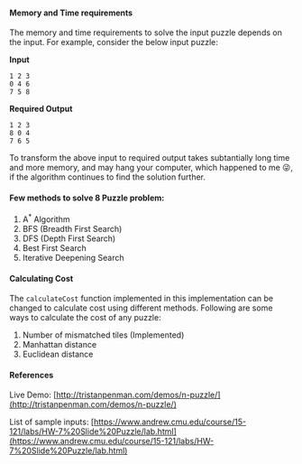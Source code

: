 #### Memory and Time requirements

The memory and time requirements to solve the input puzzle depends on the input. For example, consider the below input puzzle:

**Input**

```
1 2 3
0 4 6
7 5 8
```

**Required Output**

```
1 2 3
8 0 4
7 6 5
```

To transform the above input to required output takes subtantially long time and more memory, and may hang your computer, which happened to me 😜, if the algorithm continues to find the solution further.

#### Few methods to solve 8 Puzzle problem:

1. A<sup>\*</sup> Algorithm
2. BFS (Breadth First Search)
3. DFS (Depth First Search)
4. Best First Search
5. Iterative Deepening Search

#### Calculating Cost

The `calculateCost` function implemented in this implementation can be changed to calculate cost using different methods. Following are some ways to calculate the cost of any puzzle:

1. Number of mismatched tiles (Implemented)
2. Manhattan distance
3. Euclidean distance

#### References

Live Demo: [http://tristanpenman.com/demos/n-puzzle/](http://tristanpenman.com/demos/n-puzzle/)

List of sample inputs: [https://www.andrew.cmu.edu/course/15-121/labs/HW-7%20Slide%20Puzzle/lab.html](https://www.andrew.cmu.edu/course/15-121/labs/HW-7%20Slide%20Puzzle/lab.html)
